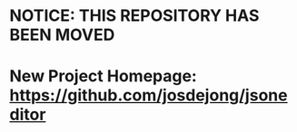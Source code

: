 # NOTICE: THIS REPOSITORY HAS BEEN MOVED 

# New Project Homepage: https://github.com/josdejong/jsoneditor
